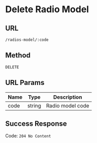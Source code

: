 # Delete Radio Model

## URL
`/radios-model/:code`

## Method
`DELETE`

## URL Params
| Name | Type | Description |
| --- | --- | --- |
| code | string | Radio model code |

## Success Response
Code: `204 No Content`